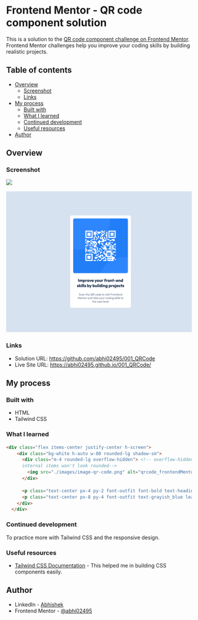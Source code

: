 # Frontend Mentor - QR code component solution

This is a solution to the [QR code component challenge on Frontend Mentor](https://www.frontendmentor.io/challenges/qr-code-component-iux_sIO_H). Frontend Mentor challenges help you improve your coding skills by building realistic projects. 

## Table of contents

- [Overview](#overview)
  - [Screenshot](#screenshot)
  - [Links](#links)
- [My process](#my-process)
  - [Built with](#built-with)
  - [What I learned](#what-i-learned)
  - [Continued development](#continued-development)
  - [Useful resources](#useful-resources)
- [Author](#author)

## Overview

### Screenshot

![](./screenshot.jpg)

![Screenshot_QRCode](image.png)

### Links

- Solution URL: https://github.com/abhi02495/001_QRCode
- Live Site URL: https://abhi02495.github.io/001_QRCode/

## My process

### Built with

- HTML
- Tailwind CSS 

### What I learned

```html
<div class="flex items-center justify-center h-screen">
    <div class="bg-white h-auto w-80 rounded-lg shadow-sm">
      <div class="m-4 rounded-lg overflow-hidden"> <!-- overflow-hidden is required when rounding the images inside a container div to ensure that container box is rounded else 
      internal items won't look rounded-->
        <img src="./images/image-qr-code.png" alt="qrcode_frontendMentor"/>
      </div>
      
      <p class="text-center px-4 py-2 font-outfit font-bold text-heading text-dark_blue leading-tight">Improve your front-end skills by building projects</p>
      <p class="text-center px-8 py-4 font-outfit text-grayish_blue leading-tight text-default mb-2">Scan the QR code to visit Frontend Mentor and take your coding skills to the next level</p>
    </div>
  </div>
```

### Continued development

To practice more with Tailwind CSS and the responsive design.

### Useful resources

- [Tailwind CSS Documentation](https://tailwindcss.com/docs/installation) - This helped me in building CSS components easily.

## Author

- LinkedIn - [Abhishek](https://www.linkedin.com/in/abhishek-shubham-634101126/)
- Frontend Mentor - [@abhi02495](https://www.frontendmentor.io/profile/abhi02495)


